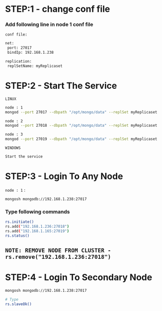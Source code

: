 # STEP:1 - change conf file
### Add following line in node 1 conf file

`conf file:`

```bash
net:
 port: 27017
 bindIp: 192.168.1.238

replication:
 replSetName: myReplicaset
```

# STEP:2 - Start The Service

`LINUX`
```bash
node : 1
mongod --port 27017 --dbpath "/opt/mongo/data" --replSet myReplicaset

node : 2
mongod --port 27018 --dbpath "/opt/mongo/data" --replSet myReplicaset

node : 3
mongod --port 27019 --dbpath "/opt/mongo/data" --replSet myReplicaset
```

`WINDOWS`
 
 ```bash
Start the service
 ```

 # STEP:3 - Login To Any Node

 `node : 1` : 
 ```bash
mongosh mongodb://192.168.1.238:27017
 ```

### Type following commands 
```bash
rs.initiate()
rs.add("192.168.1.236:27018")
rs.add("192.168.1.165:27019")
rs.status()
```
## `NOTE: REMOVE NODE FROM CLUSTER - rs.remove("192.168.1.236:27018")`

# STEP:4 - Login To Secondary Node

```bash
mongosh mongodb://192.168.1.238:27017

# Type 
rs.slaveOk()
```